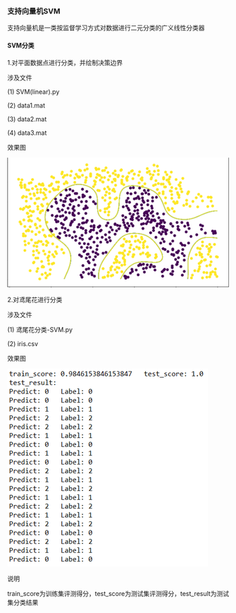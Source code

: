 ### 支持向量机SVM
支持向量机是一类按监督学习方式对数据进行二元分类的广义线性分类器
#### SVM分类
1.对平面数据点进行分类，并绘制决策边界


涉及文件

(1) SVM(linear).py

(2) data1.mat

(3) data2.mat

(4) data3.mat


效果图

![image](https://github.com/jiaozi12/Algorithmic-Implementation/blob/master/%E6%9C%BA%E5%99%A8%E5%AD%A6%E4%B9%A0/%E6%94%AF%E6%8C%81%E5%90%91%E9%87%8F%E6%9C%BASVM/image/SVM%E6%95%88%E6%9E%9C%E5%9B%BE.png)


2.对鸢尾花进行分类


涉及文件

(1) 鸢尾花分类-SVM.py

(2) iris.csv


效果图

![image](https://github.com/jiaozi12/Algorithmic-Implementation/blob/master/%E6%9C%BA%E5%99%A8%E5%AD%A6%E4%B9%A0/%E6%94%AF%E6%8C%81%E5%90%91%E9%87%8F%E6%9C%BASVM/image/%E9%B8%A2%E5%B0%BE%E8%8A%B1%E5%88%86%E7%B1%BB.png)


说明

train_score为训练集评测得分，test_score为测试集评测得分，test_result为测试集分类结果

